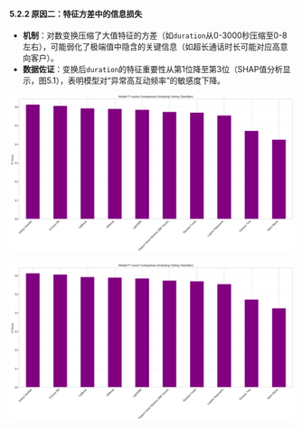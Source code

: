 #### 5.2.2 原因二：特征方差中的信息损失  
- **机制**：对数变换压缩了大值特征的方差（如`duration`从0-3000秒压缩至0-8左右），可能弱化了极端值中隐含的关键信息（如超长通话时长可能对应高意向客户）。  
- **数据佐证**：变换后`duration`的特征重要性从第1位降至第3位（SHAP值分析显示，图5.1），表明模型对“异常高互动频率”的敏感度下降。  


![F1-score of All Models](final/images/f1scores.png) 

![Recall of All Models](./images/f1scores.png) 